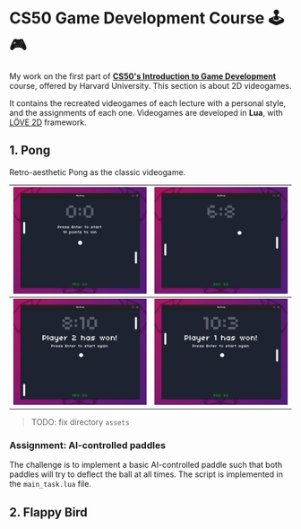 # CS50 Game Development Course 🕹️🎮

My work on the first part of [**CS50's Introduction to Game Development**](https://www.edx.org/learn/game-development/harvard-university-cs50-s-introduction-to-game-development) course, offered by Harvard University. This section is about 2D videogames.  

It contains the recreated videogames of each lecture with a personal style, and the assignments of each one. Videogames are developed in **Lua**, with [LÖVE 2D](https://github.com/love2d/love) framework.

## 1. Pong

Retro-aesthetic Pong as the classic videogame.  

| ![img](img/pong1.png)|![img](img/pong2.png) |
|---|---|
| ![img](img/pong3.png) | ![img](img/pong4.png) |  

> TODO: fix directory `assets`

### Assignment: AI-controlled paddles

The challenge is to implement a basic AI-controlled paddle such that both paddles will try to deflect the ball at all times. The script is implemented in the `main_task.lua` file.

## 2. Flappy Bird